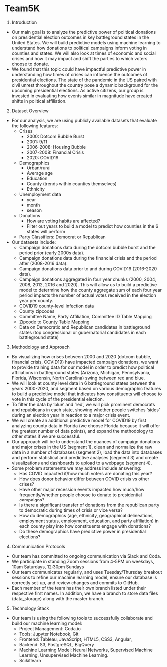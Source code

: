 # Team5K
1. Introduction
  * Our main goal is to analyze the predictive power of political donations on presidential election outcomes in key battleground states in the United States. We will build predictive models using machine learning to understand how donations to political campaigns inform voting in counties and states. We will also look at times of economic and social crises and how it may impact and shift the parties to which voters choose to donate.
  * We found that this topic could have impactful predictive power in understanding how times of crises can influence the outcomes of presidential elections. The state of the pandemic in the US paired with civil unrest throughout the country pose a dynamic background for the upcoming presidential elections. As active citizens, our group is invested in evaluating how events similar in magnitude have created shifts in political affiliation.
2. Dataset Overview
  * For our analysis, we are using publicly available datasets that evaluate the following features:
    * Crises
      * 2000: Dotcom Bubble Burst
      * 2001: 9/11
      * 2006-2008: Housing Bubble
      * 2007-2008: Financial Crisis
      * 2020: COVID19
    * Demographics
      * Urban/rural
      * Average age
      * Education
      * County (trends within counties themselves)
      * Ethnicity
    * Unemployment data
      * year
      * month
      * season
    * Donations
      * How are voting habits are affected?
      * Filter out years to build a model to predict how counties in the 6 states will perform
    * Party Classifiers: Democrat or Republican
  * Our datasets include:
    * Campaign donations data during the dotcom bubble burst and the period prior (early 2000s data).
    * Campaign donations data during the financial crisis and the period after (2008-2016 data).
    * Campaign donations data prior to and during COVID19 (2016-2020 data).
    * Campaign donations aggregated in four year chunks (2000, 2004, 2008, 2012, 2016 and 2020). This will allow us to build a predictive model to determine how the county aggregate sum of each four year period impacts the number of actual votes received in the election year per county.
    * COVID19 county-level infection data
    * County zipcodes
    * Committee Name, Party Affiliation, Committee ID Table Mapping
    * Zipcode to County Table Mapping
    * Data on Democratic and Republican candidates in battleground states (top congressional or gubernatorial candidates in each battleground state)
3. Methodology and Approach
  * By visualizing how crises between 2000 and 2020 (dotcom bubble, financial crisis, COVID19) have impacted campaign donations, we want to provide training data for our model in order to predict how political affiliations in battleground states (Arizona, Michigan, Pennsylvania, Florida, Wisconsin, North Carolina) swing between red and blue.
  * We will look at county level data in 6 battleground states between the years 2000-2020, and segment based on various demographic features to build a predictive model that indicates how constituents will choose to vote in this cycle of the presidential election.
  * To filter the data by ‘blue’ and ‘red’, we will pick prominent democrats and republicans in each state, showing whether people switches ‘sides’ during an election year in reaction to a major crisis event.
  * We will create an additional predictive model for COVID19 by first analyzing county data in Florida (we choose Florida because it will offer the greatest number of data points), and expand the methodology to other states if we are successful.
  * Our approach will be to understand the nuances of campaign donations and major crises in the US (segment 1), clean and normalize the raw data in a number of databases (segment 2), load the data into databases and perform statistical and predictive analyses (segment 3) and create visualizations and dashboards to upload to a webpage (segment 4).
  * Some problem statements we may address include answering:
    * Has COVID impacted if/how much voters are donating this year?
    * How does donor behavior differ between COVID crisis vs other crises?
    * Have other major recession events impacted how much/how frequently/whether people choose to donate to presidential campaigns?
    * Is there a significant transfer of donations from the republican party to democratic during times of crisis or vice versa?
    * How do demographics (age, ethnicity, geographical delineations, employment status, employment, education, and party affiliation) in each county play into how constituents engage with donations?
    * Do these demographics have predictive power in presidential elections?
4. Communication Protocols
  * Our team has committed to ongoing communication via Slack and Coda.
  * We participate in standing Zoom sessions from 4-5PM on weekdays, 10am Saturdays, 12:30pm Sundays
  * Our team communicates regularly, and uses Tuesday/Thursday breakout sessions to refine our machine learning model, ensure our database is correctly set-up, and review changes and commits to GitHub.
  * Each member of the team has their own branch listed under their respective first names. In addition, we have a branch to store data files (data_storage) along with the master branch.
5. Technology Stack
  * Our team is using the following tools to successfully collaborate and build our machine learning model:
    * Project Management: Coda.io
    * Tools: Jupyter Notebook, Git
    * Frontend: Tableau, JavaScript, HTML5, CSS3, Angular, 
    * Backend: S3, PostgreSQL, BigQuery
    * Machine Learning Model: Neural Networks, Supervised Machine Learning, Unsupervised Machine Learning.
    * Scikitlearn 
